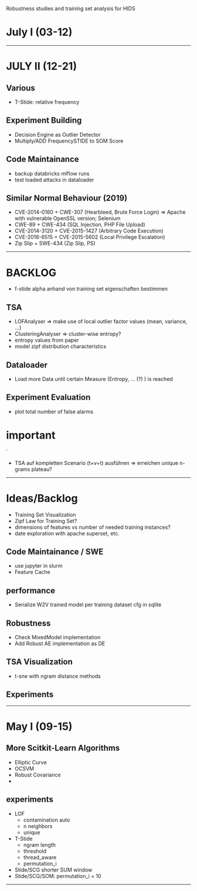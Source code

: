 Robustness studies and training set analysis for HIDS
# July I (03-12)





---

# JULY II (12-21) 

## Various

* T-Stide: relative frequency


## Experiment Building

* Decision Engine as Outlier Detector 
* Multiply/ADD FrequencySTIDE to SOM Score

## Code Maintainance

* backup databricks mlflow runs
* test loaded attacks in dataloader

## Similar Normal Behaviour (2019)

* CVE-2014-0160 + CWE-307 (Hearbleed, Brute Force Login) => Apache with vulnerable OpenSSL version; Selenium
* CWE-89 + CWE-434 (SQL Injection, PHP File Upload)
* CVE-2014-3120 + CVE-2015-1427 (Arbitrary Code Execution)
* CVE-2016-6515 + CVE-2015-5602 (Local Privilege Escalation)
* Zip Slip + SWE-434 (Zip Slip, PS)


--- 

# BACKLOG

* f-stide alpha anhand von training set eigenschaften bestimmen

## TSA

* LOFAnalyser => make use of local outlier factor values (mean, variance, ...)
* ClusteringAnalyser => cluster-wise entropy?
* entropy values from paper
* model zipf distribution characteristics

## Dataloader

* Load more Data until certain Measure (Entropy, ... (?) ) is reached

## Experiment Evaluation

* plot total number of false alarms

# important
`
* TSA auf kompletten Scenario (t+v+t) ausführen => erreichen unique n-grams plateau?

---

# Ideas/Backlog

* Training Set Visualization
* Zipf Law for Training Set?
* dimensions of features vs number of needed training instances?
* date exploration with apache superset, etc.

## Code Maintainance / SWE

* use jupyter in slurm
* Feature Cache

## performance

* Serialize W2V trained model per training dataset cfg in sqlite

## Robustness

* Check MixedModel implementation
* Add Robust AE implementation as DE

## TSA Visualization

* t-sne with ngram distance methods

## Experiments



---


# May I (09-15)



## More Scitkit-Learn Algorithms

* Elliptic Curve
* OCSVM
* Robust Covariance
* 

## experiments

* LOF
    - contamination auto
    - n neighbors
    - unique
* T-Stide
    - ngram length
    - threshold
    - thread_aware
    - permutation_i 
* Stide/SCG shorter SUM window
* Stide/SCG/SOM: permutation_i = 10

---

